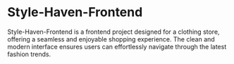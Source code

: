 # Style-Haven-Frontend
Style-Haven-Frontend is a frontend project designed for a clothing store, offering a seamless and enjoyable shopping experience. The clean and modern interface ensures users can effortlessly navigate through the latest fashion trends.
